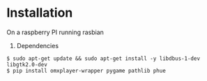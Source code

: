 # Installation

On a raspberry PI running rasbian

1. Dependencies

```shell
$ sudo apt-get update && sudo apt-get install -y libdbus-1-dev libgtk2.0-dev
$ pip install omxplayer-wrapper pygame pathlib phue
```

